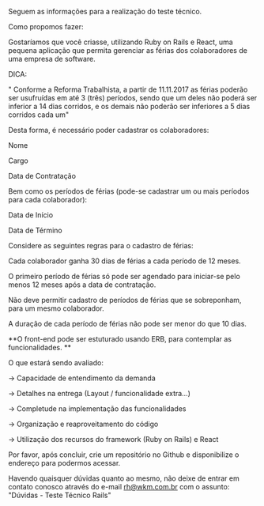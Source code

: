 Seguem as informações para a realização do teste técnico.

Como propomos fazer:

Gostaríamos que você criasse, utilizando Ruby on Rails e React, uma pequena aplicação que permita gerenciar as férias dos colaboradores de uma empresa de software.


DICA:

" Conforme a Reforma Trabalhista, a partir de 11.11.2017 as férias poderão ser usufruídas em até 3 (três) períodos, sendo que um deles não poderá ser inferior a 14 dias corridos, e os demais não poderão ser inferiores a 5 dias corridos cada um"

Desta forma, é necessário poder cadastrar os colaboradores:

Nome

Cargo

Data de Contratação


Bem como os períodos de férias (pode-se cadastrar um ou mais períodos para cada colaborador):

Data de Início

Data de Término


Considere as seguintes regras para o cadastro de férias:

Cada colaborador ganha 30 dias de férias a cada período de 12 meses.

O primeiro período de férias só pode ser agendado para iniciar-se pelo menos 12 meses após a data de contratação.

Não deve permitir cadastro de períodos de férias que se sobreponham, para um mesmo colaborador.

A duração de cada período de férias não pode ser menor do que 10 dias.

**O front-end pode ser estuturado usando ERB, para contemplar as funcionalidades. **

O que estará sendo avaliado:

-> Capacidade de entendimento da demanda

-> Detalhes na entrega (Layout / funcionalidade extra…)

-> Completude na implementação das funcionalidades

-> Organização e reaproveitamento do código

-> Utilização dos recursos do framework (Ruby on Rails) e React

 
Por favor, após concluir, crie um repositório no Github e disponibilize o endereço para podermos acessar.


Havendo quaisquer dúvidas quanto ao mesmo, não deixe de entrar em contato conosco através do e-mail rh@wkm.com.br com o assunto: "Dúvidas - Teste Técnico Rails"


